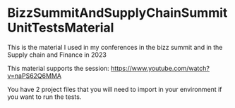 # BizzSummitAndSupplyChainSummitUnitTestsMaterial
This is the material I used in my conferences in the bizz summit and in the Supply chain and Finance in 2023

This material supports the session: https://www.youtube.com/watch?v=naPS62Q6MMA


You have 2 project files that you will need to import in your environment if you want to run the tests.
